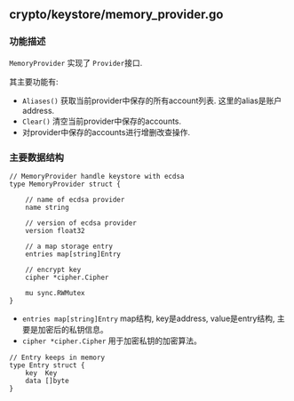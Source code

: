 ## crypto/keystore/memory_provider.go

### 功能描述 
`MemoryProvider` 实现了 `Provider`接口.

其主要功能有:
- `Aliases()` 获取当前provider中保存的所有account列表. 这里的alias是账户address.
- `Clear()` 清空当前provider中保存的accounts.
- 对provider中保存的accounts进行增删改查操作.

### 主要数据结构

```golang
// MemoryProvider handle keystore with ecdsa
type MemoryProvider struct {

	// name of ecdsa provider
	name string

	// version of ecdsa provider
	version float32

	// a map storage entry
	entries map[string]Entry

	// encrypt key
	cipher *cipher.Cipher

	mu sync.RWMutex
}
```

- `entries map[string]Entry` map结构, key是address, value是entry结构, 主要是加密后的私钥信息。
-  `cipher *cipher.Cipher` 用于加密私钥的加密算法。

```golang
// Entry keeps in memory
type Entry struct {
	key  Key
	data []byte
}
```